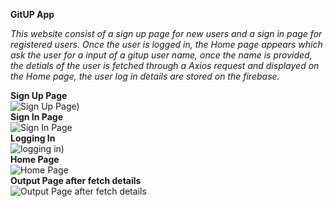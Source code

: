 **GitUP App**

*This website consist of a sign up page for new users and a sign in page for registered users. Once the user is logged in, the Home page appears which ask the user for a input of a gitup user name, once the name is provided, the detials of the user is fetched through a Axios request and displayed on the Home page, the user log in details are stored on the firebase.*

**Sign Up Page**
<br/>
![Sign Up Page)](https://github.com/prasannavasudevan/React-projects/assets/32860910/27a29386-4d6b-4e87-a051-19d1b93c928f)
<br/>
**Sign In Page**
<br/>
![Sign In Page](https://github.com/prasannavasudevan/React-projects/assets/32860910/bae40e57-b4c2-4196-84df-c1076dae98a4)
<br/>
**Logging In**
<br/>
![logging in)](https://github.com/prasannavasudevan/React-projects/assets/32860910/0a4b6460-25cd-429b-8dd1-6caf0c68edb0)
<br/>
**Home Page**
<br/>
![Home Page](https://github.com/prasannavasudevan/React-projects/assets/32860910/6d091a6b-d0cb-4f0e-bd28-bc873fae77fb)
<br/>
**Output Page after fetch details**
<br/>
![Output Page after fetch details](https://github.com/prasannavasudevan/React-projects/assets/32860910/4b3bc40a-fab7-4ccd-aa9d-76b1d65ba032)
